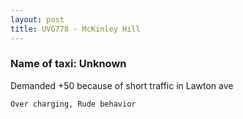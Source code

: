 ```yaml
---
layout: post
title: UVG778 - McKinley Hill
---
```


### Name of taxi: Unknown

Demanded +50 because of short traffic in Lawton ave

```Over charging, Rude behavior```
